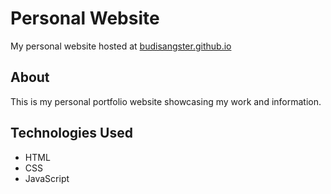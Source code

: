 # Personal Website

My personal website hosted at [budisangster.github.io](https://budisangster.github.io)

## About

This is my personal portfolio website showcasing my work and information.

## Technologies Used

- HTML
- CSS
- JavaScript 